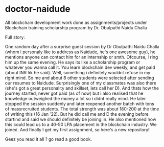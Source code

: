 # doctor-naidude
All blockchain development work done as assignments/projects under Blockchain training scholarship program by Dr. Obulpathi Naidu Challa

Full story:

One random day after a surprise guest session by Dr Obulpathi Naidu Challa (whom I personaly like to address as Naidude, he's one awesome guy), he mentions anyone can contact him for an internship or smth. Ofcourse, I ring him up the same evening. He says its like a scholarship program or whatever you wanna call it. You learn blockchain dev weekly, and get paid (about INR 5k he said). Well, something i definitely wouldnt refuse in my right mind. So me and about 8 other students were selected after sending our resumes to Naidude. Surprisingly one of my classmates was also there (she's got a great personality and skillset, lets call her D). And thats how the journey started, never got paid (as of now) but i also realised that he knowledge outweighed the money a lot so i didnt really mind. He later stopped the session suddenly and later reopened another batch with tons of massrecruited students. The total strength was about 180-200 at the time of writing this (16 Jan '22). But he did call me and D the evening before startind and said we should definitely be joining in. He also mentioned how this could lead us to a 40-50 LPA placement in the blockchain industry. We joined. And finally I get my first assignment, so here's a new repository! 

Geez you read it all ?  go read a good book. 
